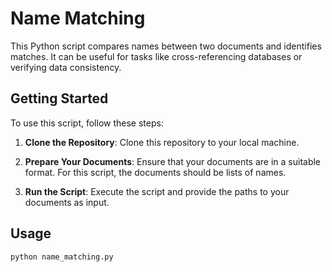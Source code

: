 # Name Matching

This Python script compares names between two documents and identifies matches. It can be useful for tasks like cross-referencing databases or verifying data consistency.

## Getting Started

To use this script, follow these steps:

1. **Clone the Repository**: Clone this repository to your local machine.

2. **Prepare Your Documents**: Ensure that your documents are in a suitable format. For this script, the documents should be lists of names.

3. **Run the Script**: Execute the script and provide the paths to your documents as input.

## Usage

```python
python name_matching.py
